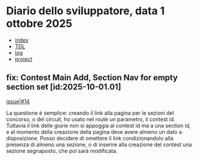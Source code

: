 # Diario dello sviluppatore, data 1 ottobre 2025

* [index](../index.md)
* [TDL](../TDL.md)
* [log](/storage/logs/laravel.log)
* [project](https://github.com/users/mrai64/projects/1)

## fix: Contest Main Add, Section Nav for empty section set [id:2025-10-01.01]
[issue|#14](https://github.com/mrai64/yapcp/issues/14)

La questione è semplice: creando il link alla pagina per le sezioni del concorso,
o del circuit, ho usato nel route un parametro, il contest id. Tuttavia 
il link delle giurie non si appoggia al contest id ma a una section id,
e al momento della creazione della pagina deve avere almeno un dato
a disposizione. Posso decidere di omettere il link condizionandolo
alla presenza di almeno una sezione, o di inserire alla creazione del contest
una sezione segnaposto, che poi sarà modificata.
